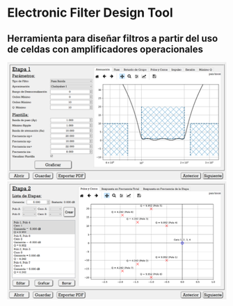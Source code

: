 # Electronic Filter Design Tool
## Herramienta para diseñar filtros a partir del uso de celdas con amplificadores operacionales

![Screenshot1](https://github.com/mbergerman/FilterTool/blob/main/Sample%20Output/Screenshot1.PNG)
![Screenshot2](https://github.com/mbergerman/FilterTool/blob/main/Sample%20Output/Screenshot2.PNG)
